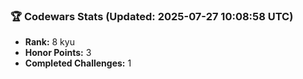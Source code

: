 ### 🏆 Codewars Stats (Updated: 2025-07-27 10:08:58 UTC)

- **Rank:** 8 kyu
- **Honor Points:** 3
- **Completed Challenges:** 1
